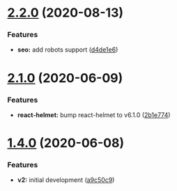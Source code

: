 # [2.2.0](https://github.com/americanexpress/react-seo/compare/v2.1.0...v2.2.0) (2020-08-13)


### Features

* **seo:** add robots support ([d4de1e6](https://github.com/americanexpress/react-seo/commit/d4de1e60c483f3c56bf2d8df5e01f2e85e531f8b))

# [2.1.0](https://github.com/americanexpress/react-seo/compare/v2.0.0...v2.1.0) (2020-06-09)


### Features

* **react-helmet:** bump react-helmet to v6.1.0 ([2b1e774](https://github.com/americanexpress/react-seo/commit/2b1e774ac8cf5c2f18084e5f960b884b113647da))

# [1.4.0](https://github.com/americanexpress/react-seo/compare/v1.3.0...v1.4.0) (2020-06-08)


### Features

* **v2:** initial development ([a9c50c9](https://github.com/americanexpress/react-seo/commit/a9c50c954da8cc7d1712e39386d2269d00bcaa6a))
